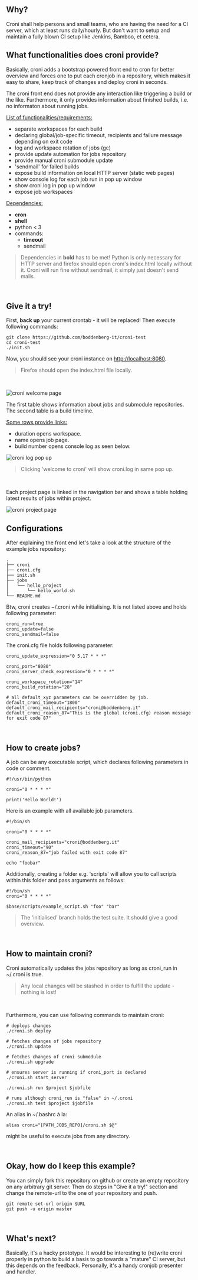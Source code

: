 ## Why?

Croni shall help persons and small teams, who are having the need for a CI server, which at least runs daily/hourly. But don't want to setup and maintain a fully blown CI setup like Jenkins, Bamboo, et cetera.
<br>

## What functionalities does croni provide?

Basically, croni adds a bootstrap powered front end to cron for better overview and forces one to put each cronjob in a repository, which makes it easy to share, keep track of changes and deploy croni in seconds.

The croni front end does not provide any interaction like triggering a build or the like. Furthermore, it only provides information about finished builds, i.e. no informaton about running jobs.

<u>List of functionalities/requirements:</u>

* separate workspaces for each build
* declaring global/job-specific timeout, recipients and failure message depending on exit code
* log and workspace rotation of jobs (gc)
* provide update automation for jobs repository
* provide manual croni submodule update
* 'sendmail' for failed builds
* expose build information on local HTTP server (static web pages)
* show console log for each job run in pop up window
* show croni.log in pop up window
* expose job workspaces

<u>Dependencies:</u>

* <b>cron</b>
* <b>shell</b>
* python < 3
* commands:
  * <b>timeout</b>
  * sendmail

> Dependencies in <b>bold</b> has to be met!
> Python is only necessary for HTTP server and firefox should open croni's index.html locally without it.
> Croni will run fine without sendmail, it simply just doesn't send mails.

<br>

## Give it a try!

First, <b>back up</b> your current crontab - it will be replaced! Then execute following commands:

```
git clone https://github.com/boddenberg-it/croni-test
cd croni-test
./init.sh
```

Now, you should see your croni instance on [http://localhost:8080](http://localhost:8080).
> Firefox should open the index.html file locally.
<br>

![croni welcome page](https://boddenberg.it/github_images/croni/croni_welcome.png)

The first table shows information about jobs and submodule repositories. The second table is a build timeline.

<u>Some rows provide links:</u>
* duration opens workspace.
* name opens job page.
* build number opens console log as seen below.

![croni log pop up](https://boddenberg.it/github_images/croni/croni_console_log.png)
> Clicking 'welcome to croni' will show croni.log in same pop up.
<br>

Each project page is linked in the navigation bar and shows a table holding latest results of jobs within project.

![croni project page](https://boddenberg.it/github_images/croni/croni_project2.png)
<br>

## Configurations

After explaining the front end let's take a look at the structure of the example jobs repository:
```
.
├── croni
├── croni.cfg
├── init.sh
├── jobs
│   └── hello_project
│       └── hello_world.sh
└── README.md
```

Btw, croni creates ~/.croni while initialising. It is not listed above and holds following parameter:
```
croni_run=true
croni_update=false
croni_sendmail=false
```

The croni.cfg file holds following parameter:
```
croni_update_expression="0 5,17 * * *"

croni_port="8080"
croni_server_check_expression="0 * * * *"

croni_workspace_rotation="14"
croni_build_rotation="28"

# all default_xyz parameters can be overridden by job.
default_croni_timeout="1800"
default_croni_mail_recipients="croni@boddenberg.it"
default_croni_reason_87="This is the global (croni.cfg) reason message for exit code 87"
```
<br>

## How to create jobs?

A job can be any executable script, which declares following parameters in code or comment.
```
#!/usr/bin/python

croni="0 * * * *"

print('Hello World!')
```

Here is an example with all available job parameters.
```
#!/bin/sh

croni="0 * * * *"

croni_mail_recipients="croni@boddenberg.it"
croni_timeout="90"
croni_reason_87="job failed with exit code 87"

echo "foobar"
```

Additionally, creating a folder e.g. 'scripts' will allow you to call scripts within this folder and pass arguments as follows:
```
#!/bin/sh
croni="0 * * * *"

$base/scripts/example_script.sh "foo" "bar"
```
> The 'initialised' branch holds the test suite. It should give a good overview.

<br>

## How to maintain croni?

Croni automatically updates the jobs repository as long as croni_run in ~/.croni is true.
> Any local changes will be stashed in order to fulfill the update - nothing is lost!
<br>

Furthermore, you can use following commands to maintain croni:
```
# deploys changes
./croni.sh deploy

# fetches changes of jobs repository
./croni.sh update

# fetches changes of croni submodule
./croni.sh upgrade

# ensures server is running if croni_port is declared
./croni.sh start_server

./croni.sh run $project $jobfile

# runs although croni_run is "false" in ~/.croni
./croni.sh test $project $jobfile
```

An alias in ~/.bashrc à la:
```
alias croni="[PATH_JOBS_REPO]/croni.sh $@"
```
might be useful to execute jobs from any directory.

<br>

## Okay, how do I keep this example?

You can simply fork this repository on github or create an empty repository on any arbitrary git server. Then do steps in "Give it a try!" section and change the remote-url to the one of your repository and push.

```
git remote set-url origin $URL
git push -u origin master
```
<br>

## What's next?

Basically, it's a hacky prototype. It would be interesting to (re)write croni properly in python to build a basis to go towards a "mature" CI server, but this depends on the feedback. Personally, it's a handy cronjob presenter and handler.
